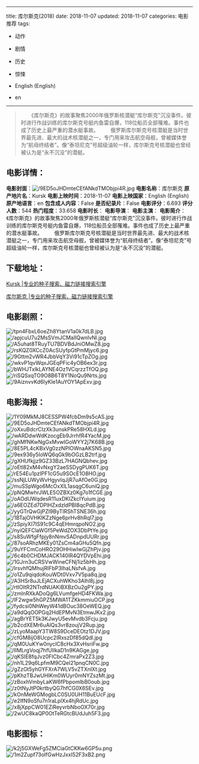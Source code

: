 
---
title: 库尔斯克(2018)
date: 2018-11-07
updated: 2018-11-07
categories: 电影推荐
tags:
- 动作
- 剧情
- 历史
- 惊悚

- English (English)
- en
---


> 　　《库尔斯克》的故事聚焦2000年俄罗斯核潜艇“库尔斯克”沉没事件。彼时进行作战训练的库尔斯克号艇内鱼雷自爆，118位船员全部罹难。事件也成了历史上最严重的潜水艇事故。  　　俄罗斯库尔斯克号核潜艇是当时世界最先进、最大的战术核潜艇之一，专门用来攻击航空母舰，曾被媒体誉为“航母终结者”。像“泰坦尼克”号超级油轮一样，库尔斯克号核潜艇也曾经被认为是“永不沉没”的潜艇。

## **电影详情**：

**电影封面**：<img src="https://image.tmdb.org/t/p/w200/9ED5oJHDmteCEfANkdTMObjpi4R.jpg" alt="/9ED5oJHDmteCEfANkdTMObjpi4R.jpg" title="/9ED5oJHDmteCEfANkdTMObjpi4R.jpg">
**电影名称**：库尔斯克
**原产地片名**：Kursk
**电影上映时间**：2018-11-07
**电影上映国家**：English (English)
**原产地语言**：en
**包含成人内容**：False
**是否纪录片**：False
**电影评分**：6.693
**评分人数**：544
**热门程度**：33.658
**电影时长**：
**电影导演**：
**电影主演**：
**电影简介**：　　《库尔斯克》的故事聚焦2000年俄罗斯核潜艇“库尔斯克”沉没事件。彼时进行作战训练的库尔斯克号艇内鱼雷自爆，118位船员全部罹难。事件也成了历史上最严重的潜水艇事故。  　　俄罗斯库尔斯克号核潜艇是当时世界最先进、最大的战术核潜艇之一，专门用来攻击航空母舰，曾被媒体誉为“航母终结者”。像“泰坦尼克”号超级油轮一样，库尔斯克号核潜艇也曾经被认为是“永不沉没”的潜艇。

## **下载地址**：
[Kursk |专业的种子搜索、磁力链接搜索引擎](https://movie.amd794.com:2083/?search=Kursk&ordering=&mode=match_phrase&page_size=10&page=1)

[库尔斯克 |专业的种子搜索、磁力链接搜索引擎](https://movie.amd794.com:2083/?search=%E5%BA%93%E5%B0%94%E6%96%AF%E5%85%8B&ordering=&mode=match_phrase&page_size=10&page=1)
 

## **电影剧照**：
<img src="https://image.tmdb.org/t/p/original/tpn4FbxL6oeZh8YtanV1a0k7dLB.jpg" alt="/tpn4FbxL6oeZh8YtanV1a0k7dLB.jpg" title="/tpn4FbxL6oeZh8YtanV1a0k7dLB.jpg"><img src="https://image.tmdb.org/t/p/original/apjcuU7u2MsSVmJCMaIIQwnlvNl.jpg" alt="/apjcuU7u2MsSVmJCMaIIQwnlvNl.jpg" title="/apjcuU7u2MsSVmJCMaIIQwnlvNl.jpg"><img src="https://image.tmdb.org/t/p/original/A5uhat8TRuyTU7BDVBdJniOMwZ8.jpg" alt="/A5uhat8TRuyTU7BDVBdJniOMwZ8.jpg" title="/A5uhat8TRuyTU7BDVBdJniOMwZ8.jpg"><img src="https://image.tmdb.org/t/p/original/rsKQZ0XCcZ0AcSUyfpGtPmMjyc6.jpg" alt="/rsKQZ0XCcZ0AcSUyfpGtPmMjyc6.jpg" title="/rsKQZ0XCcZ0AcSUyfpGtPmMjyc6.jpg"><img src="https://image.tmdb.org/t/p/original/9Gttm2vWR4JbbVqY3Vi91cTpZOg.jpg" alt="/9Gttm2vWR4JbbVqY3Vi91cTpZOg.jpg" title="/9Gttm2vWR4JbbVqY3Vi91cTpZOg.jpg"><img src="https://image.tmdb.org/t/p/original/wkvP1qvWqxJGEqPFic4yOB6ex3r.jpg" alt="/wkvP1qvWqxJGEqPFic4yOB6ex3r.jpg" title="/wkvP1qvWqxJGEqPFic4yOB6ex3r.jpg"><img src="https://image.tmdb.org/t/p/original/bWHJTxlkLAYNE4Oz1VCqrzzTfOQ.jpg" alt="/bWHJTxlkLAYNE4Oz1VCqrzzTfOQ.jpg" title="/bWHJTxlkLAYNE4Oz1VCqrzzTfOQ.jpg"><img src="https://image.tmdb.org/t/p/original/riSQSxqTO9O8B6T8Y1NoQu9Nrts.jpg" alt="/riSQSxqTO9O8B6T8Y1NoQu9Nrts.jpg" title="/riSQSxqTO9O8B6T8Y1NoQu9Nrts.jpg"><img src="https://image.tmdb.org/t/p/original/9AiznvvKd6IyKle1AuYOY1ApExv.jpg" alt="/9AiznvvKd6IyKle1AuYOY1ApExv.jpg" title="/9AiznvvKd6IyKle1AuYOY1ApExv.jpg">

## **电影海报**：
<img src="https://image.tmdb.org/t/p/original/1Y09MkMJ8CESSPW4fcbDm9s5cAS.jpg" alt="/1Y09MkMJ8CESSPW4fcbDm9s5cAS.jpg" title="/1Y09MkMJ8CESSPW4fcbDm9s5cAS.jpg"><img src="https://image.tmdb.org/t/p/original/9ED5oJHDmteCEfANkdTMObjpi4R.jpg" alt="/9ED5oJHDmteCEfANkdTMObjpi4R.jpg" title="/9ED5oJHDmteCEfANkdTMObjpi4R.jpg"><img src="https://image.tmdb.org/t/p/original/oXxuBdcrCIzXk3unskPRe58HXLd.jpg" alt="/oXxuBdcrCIzXk3unskPRe58HXLd.jpg" title="/oXxuBdcrCIzXk3unskPRe58HXLd.jpg"><img src="https://image.tmdb.org/t/p/original/wARDdwWdKzocgEb9JrrhfR4YacM.jpg" alt="/wARDdwWdKzocgEb9JrrhfR4YacM.jpg" title="/wARDdwWdKzocgEb9JrrhfR4YacM.jpg"><img src="https://image.tmdb.org/t/p/original/ghMfNKwNgGxMvwIGoWYY2j7K68B.jpg" alt="/ghMfNKwNgGxMvwIGoWYY2j7K68B.jpg" title="/ghMfNKwNgGxMvwIGoWYY2j7K68B.jpg"><img src="https://image.tmdb.org/t/p/original/8E5PL4cKBxVg0zzNPIOWnaAKSN5.jpg" alt="/8E5PL4cKBxVg0zzNPIOWnaAKSN5.jpg" title="/8E5PL4cKBxVg0zzNPIOWnaAKSN5.jpg"><img src="https://image.tmdb.org/t/p/original/9ex936y5IoWQ6qGk9bOGzLB2trf.jpg" alt="/9ex936y5IoWQ6qGk9bOGzLB2trf.jpg" title="/9ex936y5IoWQ6qGk9bOGzLB2trf.jpg"><img src="https://image.tmdb.org/t/p/original/gXHUfkjjz9GZ33BzL7HAGNQbhev.jpg" alt="/gXHUfkjjz9GZ33BzL7HAGNQbhev.jpg" title="/gXHUfkjjz9GZ33BzL7HAGNQbhev.jpg"><img src="https://image.tmdb.org/t/p/original/oEtl82xM4vNxgY2aeSSDygPUK6T.jpg" alt="/oEtl82xM4vNxgY2aeSSDygPUK6T.jpg" title="/oEtl82xM4vNxgY2aeSSDygPUK6T.jpg"><img src="https://image.tmdb.org/t/p/original/rE54Eu1pzIPF1cG5u9SOcE1O8HO.jpg" alt="/rE54Eu1pzIPF1cG5u9SOcE1O8HO.jpg" title="/rE54Eu1pzIPF1cG5u9SOcE1O8HO.jpg"><img src="https://image.tmdb.org/t/p/original/ssNjLUWyWvHgyvlqJjR7uAfOe0G.jpg" alt="/ssNjLUWyWvHgyvlqJjR7uAfOe0G.jpg" title="/ssNjLUWyWvHgyvlqJjR7uAfOe0G.jpg"><img src="https://image.tmdb.org/t/p/original/muSSpWgo6McOxXlL1asqgC6uniQ.jpg" alt="/muSSpWgo6McOxXlL1asqgC6uniQ.jpg" title="/muSSpWgo6McOxXlL1asqgC6uniQ.jpg"><img src="https://image.tmdb.org/t/p/original/pNQMwhrJWLE5OZBXz0Kg7o1fCGE.jpg" alt="/pNQMwhrJWLE5OZBXz0Kg7o1fCGE.jpg" title="/pNQMwhrJWLE5OZBXz0Kg7o1fCGE.jpg"><img src="https://image.tmdb.org/t/p/original/oAOdUWqdesR11uxDKIZkcIYuium.jpg" alt="/oAOdUWqdesR11uxDKIZkcIYuium.jpg" title="/oAOdUWqdesR11uxDKIZkcIYuium.jpg"><img src="https://image.tmdb.org/t/p/original/a6EOZEd7DPlHZxdzldPBI8qcPdB.jpg" alt="/a6EOZEd7DPlHZxdzldPBI8qcPdB.jpg" title="/a6EOZEd7DPlHZxdzldPBI8qcPdB.jpg"><img src="https://image.tmdb.org/t/p/original/yyGTrQwGjPZI9ByTIRShTSNE36h.jpg" alt="/yyGTrQwGjPZI9ByTIRShTSNE36h.jpg" title="/yyGTrQwGjPZI9ByTIRShTSNE36h.jpg"><img src="https://image.tmdb.org/t/p/original/1BTajOVHKlKZzNge6prHv8hRqI7.jpg" alt="/1BTajOVHKlKZzNge6prHv8hRqI7.jpg" title="/1BTajOVHKlKZzNge6prHv8hRqI7.jpg"><img src="https://image.tmdb.org/t/p/original/zSpiyXI7IS91c9C4qEHmrqpoNO2.jpg" alt="/zSpiyXI7IS91c9C4qEHmrqpoNO2.jpg" title="/zSpiyXI7IS91c9C4qEHmrqpoNO2.jpg"><img src="https://image.tmdb.org/t/p/original/nyiQEFClaWGf5PeWdZOX3DbPtYe.jpg" alt="/nyiQEFClaWGf5PeWdZOX3DbPtYe.jpg" title="/nyiQEFClaWGf5PeWdZOX3DbPtYe.jpg"><img src="https://image.tmdb.org/t/p/original/s8SuWfgFfpjy8nNmvSADnpdUURr.jpg" alt="/s8SuWfgFfpjy8nNmvSADnpdUURr.jpg" title="/s8SuWfgFfpjy8nNmvSADnpdUURr.jpg"><img src="https://image.tmdb.org/t/p/original/87soARhzMKEy01ZsCm4aGHu5Qfn.jpg" alt="/87soARhzMKEy01ZsCm4aGHu5Qfn.jpg" title="/87soARhzMKEy01ZsCm4aGHu5Qfn.jpg"><img src="https://image.tmdb.org/t/p/original/9uYFCmCoHRO29OHHiwIwGjZhPjv.jpg" alt="/9uYFCmCoHRO29OHHiwIwGjZhPjv.jpg" title="/9uYFCmCoHRO29OHHiwIwGjZhPjv.jpg"><img src="https://image.tmdb.org/t/p/original/6c4b0CHDMJACK140lR4QYDVpEhi.jpg" alt="/6c4b0CHDMJACK140lR4QYDVpEhi.jpg" title="/6c4b0CHDMJACK140lR4QYDVpEhi.jpg"><img src="https://image.tmdb.org/t/p/original/1GJrn3uCRSVwWineCFNj1iz5bHh.jpg" alt="/1GJrn3uCRSVwWineCFNj1iz5bHh.jpg" title="/1GJrn3uCRSVwWineCFNj1iz5bHh.jpg"><img src="https://image.tmdb.org/t/p/original/IrsvhfQMhujRIFbP3lhaLNsfvA.jpg" alt="/IrsvhfQMhujRIFbP3lhaLNsfvA.jpg" title="/IrsvhfQMhujRIFbP3lhaLNsfvA.jpg"><img src="https://image.tmdb.org/t/p/original/o1Zu9qiqdoKouWDt0Vxv7V5pa8q.jpg" alt="/o1Zu9qiqdoKouWDt0Vxv7V5pa8q.jpg" title="/o1Zu9qiqdoKouWDt0Vxv7V5pa8q.jpg"><img src="https://image.tmdb.org/t/p/original/A3HSr8uJLEjACXuhWKho3Alhl8j.jpg" alt="/A3HSr8uJLEjACXuhWKho3Alhl8j.jpg" title="/A3HSr8uJLEjACXuhWKho3Alhl8j.jpg"><img src="https://image.tmdb.org/t/p/original/rtIOItR2NTrdNUAKiBXBzOu2gPY.jpg" alt="/rtIOItR2NTrdNUAKiBXBzOu2gPY.jpg" title="/rtIOItR2NTrdNUAKiBXBzOu2gPY.jpg"><img src="https://image.tmdb.org/t/p/original/zmlnRXkADoQg6LVumfgeHD4FKWa.jpg" alt="/zmlnRXkADoQg6LVumfgeHD4FKWa.jpg" title="/zmlnRXkADoQg6LVumfgeHD4FKWa.jpg"><img src="https://image.tmdb.org/t/p/original/lF2wgw5hGPZ5MWA1TZKkmmiuOCP.jpg" alt="/lF2wgw5hGPZ5MWA1TZKkmmiuOCP.jpg" title="/lF2wgw5hGPZ5MWA1TZKkmmiuOCP.jpg"><img src="https://image.tmdb.org/t/p/original/fydcsi0NhWeyW41dBOuc38OeWEQ.jpg" alt="/fydcsi0NhWeyW41dBOuc38OeWEQ.jpg" title="/fydcsi0NhWeyW41dBOuc38OeWEQ.jpg"><img src="https://image.tmdb.org/t/p/original/a9dQqOOPGq2HdEPMvN3EtmwJKx2.jpg" alt="/a9dQqOOPGq2HdEPMvN3EtmwJKx2.jpg" title="/a9dQqOOPGq2HdEPMvN3EtmwJKx2.jpg"><img src="https://image.tmdb.org/t/p/original/agBrYET5k3KJwyU5evMvdb3Fcju.jpg" alt="/agBrYET5k3KJwyU5evMvdb3Fcju.jpg" title="/agBrYET5k3KJwyU5evMvdb3Fcju.jpg"><img src="https://image.tmdb.org/t/p/original/b2cdXEMr6uAlQs3vr8zoujV2Rup.jpg" alt="/b2cdXEMr6uAlQs3vr8zoujV2Rup.jpg" title="/b2cdXEMr6uAlQs3vr8zoujV2Rup.jpg"><img src="https://image.tmdb.org/t/p/original/zLyoMaapY3TW8S9DceDEOtz1DJV.jpg" alt="/zLyoMaapY3TW8S9DceDEOtz1DJV.jpg" title="/zLyoMaapY3TW8S9DceDEOtz1DJV.jpg"><img src="https://image.tmdb.org/t/p/original/cfGM8ijO8Ucpc2IRxszDf85dQdl.jpg" alt="/cfGM8ijO8Ucpc2IRxszDf85dQdl.jpg" title="/cfGM8ijO8Ucpc2IRxszDf85dQdl.jpg"><img src="https://image.tmdb.org/t/p/original/qM0UuKYw0nyclC8cHx3XvHsriFw.jpg" alt="/qM0UuKYw0nyclC8cHx3XvHsriFw.jpg" title="/qM0UuKYw0nyclC8cHx3XvHsriFw.jpg"><img src="https://image.tmdb.org/t/p/original/lIMLrgVoqj7hfUlIkaD1n9KAGge.jpg" alt="/lIMLrgVoqj7hfUlIkaD1n9KAGge.jpg" title="/lIMLrgVoqj7hfUlIkaD1n9KAGge.jpg"><img src="https://image.tmdb.org/t/p/original/qKSIE8fqJvz0FICbc4ZmraPx2Z3.jpg" alt="/qKSIE8fqJvz0FICbc4ZmraPx2Z3.jpg" title="/qKSIE8fqJvz0FICbc4ZmraPx2Z3.jpg"><img src="https://image.tmdb.org/t/p/original/nh1L29q6LpfmM9CQeI21pnqCN0C.jpg" alt="/nh1L29q6LpfmM9CQeI21pnqCN0C.jpg" title="/nh1L29q6LpfmM9CQeI21pnqCN0C.jpg"><img src="https://image.tmdb.org/t/p/original/gZzGt5yhGYFXrA7WLV5vZTXnlXt.jpg" alt="/gZzGt5yhGYFXrA7WLV5vZTXnlXt.jpg" title="/gZzGt5yhGYFXrA7WLV5vZTXnlXt.jpg"><img src="https://image.tmdb.org/t/p/original/pKhzTBJwUHIKm0WUyr0mNYZszMt.jpg" alt="/pKhzTBJwUHIKm0WUyr0mNYZszMt.jpg" title="/pKhzTBJwUHIKm0WUyr0mNYZszMt.jpg"><img src="https://image.tmdb.org/t/p/original/zBoxhVmbyLaKW6fPbpomlbB0oub.jpg" alt="/zBoxhVmbyLaKW6fPbpomlbB0oub.jpg" title="/zBoxhVmbyLaKW6fPbpomlbB0oub.jpg"><img src="https://image.tmdb.org/t/p/original/z0tNyJtP0krtbyQG7hfCG0X6SEv.jpg" alt="/z0tNyJtP0krtbyQG7hfCG0X6SEv.jpg" title="/z0tNyJtP0krtbyQG7hfCG0X6SEv.jpg"><img src="https://image.tmdb.org/t/p/original/kOnMeWGMogbLC0SU0UH11BuEUcF.jpg" alt="/kOnMeWGMogbLC0SU0UH11BuEUcF.jpg" title="/kOnMeWGMogbLC0SU0UH11BuEUcF.jpg"><img src="https://image.tmdb.org/t/p/original/e2IfN9oSfu7n1raLplXx4hjRdUc.jpg" alt="/e2IfN9oSfu7n1raLplXx4hjRdUc.jpg" title="/e2IfN9oSfu7n1raLplXx4hjRdUc.jpg"><img src="https://image.tmdb.org/t/p/original/x8jXppCW01EZiReyvrbNboOX70r.jpg" alt="/x8jXppCW01EZiReyvrbNboOX70r.jpg" title="/x8jXppCW01EZiReyvrbNboOX70r.jpg"><img src="https://image.tmdb.org/t/p/original/2wUC8kaQP0OtTeRGtcBUdJuh5F3.jpg" alt="/2wUC8kaQP0OtTeRGtcBUdJuh5F3.jpg" title="/2wUC8kaQP0OtTeRGtcBUdJuh5F3.jpg">

## **电影图标**：
<img src="https://image.tmdb.org/t/p/original/k2j5GXWeFg5ZMCiaGtCKKw6GP5u.png" alt="/k2j5GXWeFg5ZMCiaGtCKKw6GP5u.png" title="/k2j5GXWeFg5ZMCiaGtCKKw6GP5u.png"><img src="https://image.tmdb.org/t/p/original/1m2Zupf73olfGwHzJxxI52F3xB2.png" alt="/1m2Zupf73olfGwHzJxxI52F3xB2.png" title="/1m2Zupf73olfGwHzJxxI52F3xB2.png">

